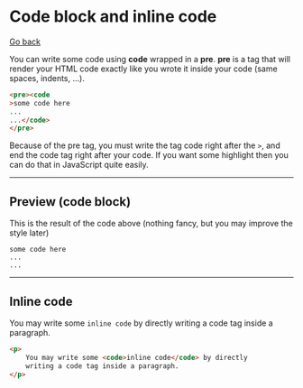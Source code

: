 # Code block and inline code

[Go back](../index.md#learn-the-tags-advanced)

You can write some code using **code** wrapped in a **pre**. **pre** is a tag that will render your HTML code exactly like you wrote it inside your code (same spaces, indents, ...).

```html
<pre><code
>some code here
...
...</code>
</pre>
```

Because of the pre tag, you must write the tag code right after the `>`, and end the code tag right after your code. If you want some highlight then you can do that in JavaScript quite easily.

<hr class="sl">

## Preview (code block)

This is the result of the code above (nothing fancy, but you may improve the style later)

<pre><code
>some code here
...
...</code>
</pre>

<hr class="sl">

## Inline code

You may write some <code>inline code</code> by directly
writing a code tag inside a paragraph.

```html
<p>
    You may write some <code>inline code</code> by directly
    writing a code tag inside a paragraph.
</p>
```